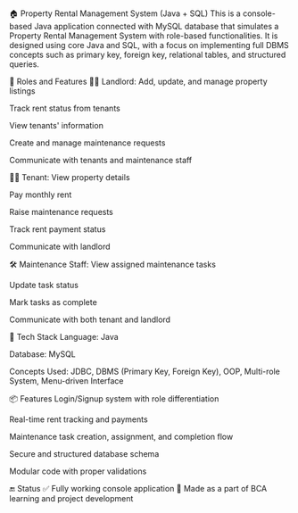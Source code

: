 🏠 Property Rental Management System (Java + SQL)
This is a console-based Java application connected with MySQL database that simulates a Property Rental Management System with role-based functionalities. It is designed using core Java and SQL, with a focus on implementing full DBMS concepts such as primary key, foreign key, relational tables, and structured queries.

👤 Roles and Features
🧑‍💼 Landlord:
Add, update, and manage property listings

Track rent status from tenants

View tenants' information

Create and manage maintenance requests

Communicate with tenants and maintenance staff

🧑‍💻 Tenant:
View property details

Pay monthly rent

Raise maintenance requests

Track rent payment status

Communicate with landlord

🛠️ Maintenance Staff:
View assigned maintenance tasks

Update task status

Mark tasks as complete

Communicate with both tenant and landlord

🧰 Tech Stack
Language: Java

Database: MySQL

Concepts Used: JDBC, DBMS (Primary Key, Foreign Key), OOP, Multi-role System, Menu-driven Interface

📦 Features
Login/Signup system with role differentiation

Real-time rent tracking and payments

Maintenance task creation, assignment, and completion flow

Secure and structured database schema

Modular code with proper validations

🔚 Status
✅ Fully working console application
🏫 Made as a part of BCA learning and project development
